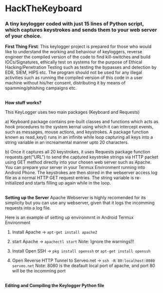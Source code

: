 # HackTheKeyboard
<h3>A tiny keylogger coded with just 15 lines of Python script, which captures keystrokes and sends them to your web server of your choice.</h3>

<b>First Thing First</b>: This keylogger project is prepared for those who would like to understand the working and behaviour of keyloggers, reverse engineer the compiled version of the code to find kill-switches and build IOCs/Signatures, ethically test on systems for the purpose of Ethical Hacking/Penetration Testing such as testing the bypasses and detection by EDR, SIEM, HIPS etc.
The program should not be used for any illegal activities such as running the compiled version of this code in a user machine without his/her consent, distributing it by means of spamming/phishing campaigns etc.

<br>
<b>How stuff works?</b>

This KeyLogger uses two main packages (Keyboard and Requests)

a) Keyboard package contains pre-built classes and functions which acts as hook procedures to the system kernal using which it can intercept events, such as messages, mouse actions, and keystrokes. A package function known as read_key() runs in an infinite while loop capturing all keys into a string variable in an increamental manner upto 20 characters.

b) Once it captures all 20 keystrokes, it uses Requests package function requests.get("URL") to send the captured keystroke strings via HTTP packet using GET method directly into your chosen web server such as Apache. You can prepare your server in your Termux Environment running into Android Phone. The keystrokes are then stored in the webserver access log file as a normal HTTP GET request entries. The string variable is re-initialized and starts filling up again while in the loop.
 
<br>
<b>Setting up the Server</b>
Apache Webserver is highly recomended for its simplicity but you can use any webserver, given that it logs the incomming requests into a log file.

Here is an example of setting up environmrnt in Android Termux Environment

1) Install Apache -> `apt-get install apache2`

2) start Apache -> `apachectl start`
   Note: Ignore the warnings!!!

3) Install Open SSH -> `pkg install openssh` or `apt-get install openssh`

4) Open Reverse HTTP Tunnel to Serveo.net -> `ssh -R 80:localhost:8080 serveo.net`
   Note: 8080 is the deafault local port of apache, and port 80 will be the incomming port

<br>
<b> Editing and Compiling the Keylogger Python file</b>



 
